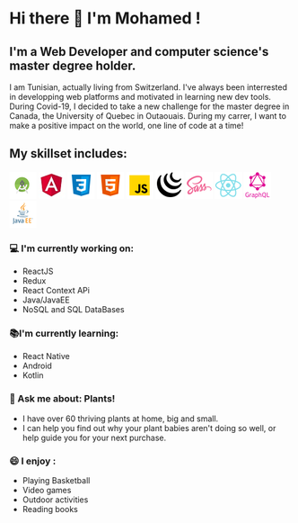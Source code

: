 # Hi there 👋 I'm Mohamed !

## I'm a Web Developer and computer science's master degree holder. 

I am Tunisian, actually living from Switzerland. 
I've always been interrested in developping web platforms and motivated in learning new dev tools.
During Covid-19, I decided to take a new challenge for the master degree in Canada, the University of Quebec in Outaouais.
During my carrer, I want to make a positive impact on the world, one line of code at a time! 

## My skillset includes:
![andro](/assets/andro.png) ![responsive design](/assets/angular.png) ![css](/assets/icons8-css3.png)  ![html](/assets/icons8-html-5.png)  ![js](/assets/icons8-javascript.png)  ![jquery](/assets/icons8-jquery.png)  ![sass](/assets/icons8-sass.png) ![react](/assets/icons8-react-native.png)  ![graphql](/assets/graphql.png) ![java](/assets/java_ee_logo_vert_v2.png)

### :computer: I'm currently working on:
- ReactJS
- Redux
- React Context APi
- Java/JavaEE
- NoSQL and SQL DataBases
 
### :books:I'm currently learning: 
- React Native
- Android
- Kotlin
 
###  :speech_balloon: Ask me about: Plants!
- I have over 60 thriving plants at home, big and small.
- I can help you find out why your plant babies aren't doing so well, or help guide you for your next purchase. 
 
### 😄 I enjoy :
- Playing Basketball
- Video games
- Outdoor activities 
- Reading books

  

  
 

<!--
**therealsylaucoin/therealsylaucoin** is a ✨ _special_ ✨ repository because its `README.md` (this file) appears on your GitHub profile.
Here are some ideas to get you started:
- 🔭 I’m currently working on ...
- 🌱 I’m currently learning ...
- 👯 I’m looking to collaborate on ...
- 🤔 I’m looking for help with ...
- 💬 Ask me about ...
- 📫 How to reach me: ...
- 😄 Pronouns: ...
- ⚡ Fun fact: ...
 ![responsive design](/assets/icons8-responsive-100.png)

-->

